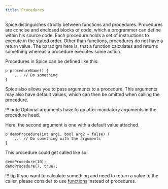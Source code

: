 ```yaml
---
title: Procedures
---
```


Spice distinguishes strictly between functions and procedures. Procedures are concise and enclosed blocks of code, which a programmer can define within his source code. Each procedure holds a set of instructions to execute in the stated order. Other than functions, procedures do not have a return value. The paradigm here is, that a function calculates and returns something whereas a procedure executes some action.

Procedures in Spice can be defined like this:
```spice
p procedureName() {
	... // Do something
}
```

Spice also allows you to pass arguments to a procedure. This arguments may also have default values, which can then be omitted when calling the procedure. 

!!! note
    Optional arguments have to go after mandatory arguments in the procedure head.

Here, the second argument is one with a default value attached.
```spice
p demoProcedure(int arg1, bool arg2 = false) {
	... // Do something with the arguments
}
```

This procedure could get called like so:
```spice
demoProcedure(10);
demoProcedure(7, true);
```

!!! tip
    If you want to calculate something and need to return a value to the caller, please consider to use [functions](../functions) instead of procedures.